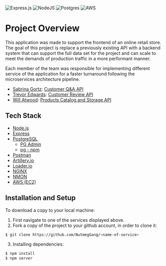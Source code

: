 ![Express.js](https://img.shields.io/badge/express.js-%23404d59.svg?style=for-the-badge&logo=express&logoColor=%2361DAFB) ![NodeJS](https://img.shields.io/badge/node.js-6DA55F?style=for-the-badge&logo=node.js&logoColor=white) ![Postgres](https://img.shields.io/badge/postgres-%23316192.svg?style=for-the-badge&logo=postgresql&logoColor=white) ![AWS](https://img.shields.io/badge/AWS-%23FF9900.svg?style=for-the-badge&logo=amazon-aws&logoColor=white)

# Project Overview

This application was made to support the frontend of an online retail store. The goal of this project is replace a previously existing API with a backend system that can support the full data set for the project and can scale to meet the demands of production traffic in a more performant manner.

Each member of the team was responsible for implementing different service of the application for a faster turnaround following the microservices architecture pipeline.

- [Sabrina Gortz](https://github.com/sgortz): [Customer Q&A API](https://github.com/NutmegGang/questions-answers-api)
- [Trevor Edwards](): [Customer Review API]()
- [Will Atwood](): [Products Catalog and Storage API](https://github.com/NutmegGang/Products)

## Tech Stack

- [Node.js](https://nodejs.org/)
- [Express](https://expressjs.com/)
- [PostgreSQL](https://www.postgresql.org/)
    - [PG Admin](https://www.pgadmin.org/)
    - [pg - npm](https://www.npmjs.com/package/pg)
- [Postman](https://www.postman.com/)
- [Artillery.io](https://www.artillery.io/)
- [Loader.io](https://loader.io/)
- [NGINX](https://www.nginx.com/)
- [NMON](http://nmon.sourceforge.net/)
- [AWS (EC2)]([https://www.googleadservices.com/pagead/aclk?sa=L&ai=DChcSEwjM462Ghfv3AhWajMgKHezYCeYYABAAGgJxdQ&ae=2&ohost=www.google.com&cid=CAESauD2zK5JKos1eZiWB0Wsso-nsoPpMSgsBm0yLrevC6a0w8k-1O-oMhCisvF2KjYmva1DHsIM6cv9tWhESGoggscLObNtK6q7jlXp9Uw0B_zEtSxwOEY7ZCRw6Siv2v6tPDQ_rTwkytYbGZM&sig=AOD64_3mn0f2qAg12yEmKxwaEJdFPJOeNg&q&adurl&ved=2ahUKEwiCq6KGhfv3AhVWhIkEHdyFCQ4Q0Qx6BAgDEAE](https://aws.amazon.com/pm/ec2/?trk=36c6da98-7b20-48fa-8225-4784bced9843&sc_channel=ps&sc_campaign=acquisition&sc_medium=ACQ-P|PS-GO|Brand|Desktop|SU|Compute|EC2|US|EN|Text&s_kwcid=AL!4422!3!467723097970!e!!g!!aws%20ec2&ef_id=CjwKCAjwp7eUBhBeEiwAZbHwkea5I1WZJsEOGeP8tPUy-bP3_w5_VVv8CYHFXiQHzBukiipejTxzPBoClOoQAvD_BwE:G:s&s_kwcid=AL!4422!3!467723097970!e!!g!!aws%20ec2))

## Installation and Setup

To download a copy to your local machine:

1. First navigate to one of the services displayed above.
2. Fork a copy of the project to your github account, in order to clone it:
```sh
$ git clone https://github.com/NutmegGang/<name-of-service>
```
3. Installing dependencies: 

```sh
$ npm install
$ npm server
```


<!-- <details>
<summary>Click to toggle contents of `code`</summary>
```
CODE!
```
</details> -->
